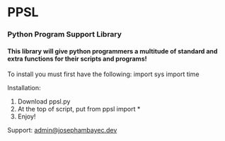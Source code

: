 # PPSL
### Python Program Support Library

#### This library will give python programmers a multitude of standard and extra functions for their scripts and programs!

To install you must first have the following:
import sys
import time

Installation:

1. Download ppsl.py
2. At the top of script, put from ppsl import *
3. Enjoy!

Support: admin@josephambayec.dev

